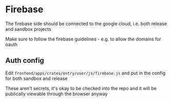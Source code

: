 # Firebase

The firebase side should be connected to the google cloud, i.e. both release and sandbox projects

Make sure to follow the firebase guidelines - e.g. to allow the domains for oauth


## Auth config 

Edit `frontend/apps/crates/entry/user/js/firebase.js` and put in the config for both sandbox and release

These aren't secrets, it's okay to be checked into the repo and it will be publically viewable through the browser anyway
